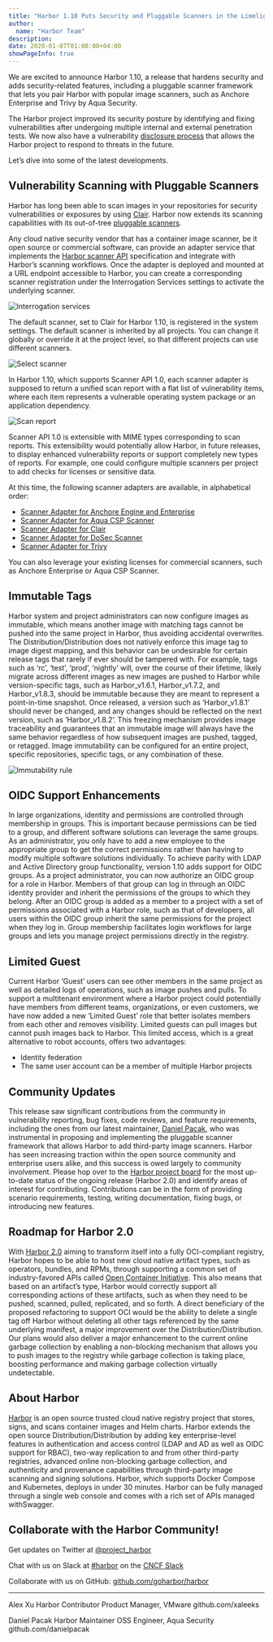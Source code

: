 ```yaml
---
title: "Harbor 1.10 Puts Security and Pluggable Scanners in the Limelight"
author:
  name: "Harbor Team"
description:
date: 2020-01-07T01:00:00+04:00
showPageInfo: true
---
```


We are excited to announce Harbor 1.10, a release that hardens security and adds  security-related features, including a pluggable scanner framework that lets you pair Harbor with popular image scanners, such as Anchore Enterprise and Trivy by Aqua Security.

The Harbor project improved its security posture by identifying and fixing vulnerabilities after undergoing multiple internal and external penetration tests. We now also have a vulnerability [disclosure process](https://github.com/goharbor/harbor/security/policy) that allows the Harbor project to respond to threats in the future.

Let’s dive into some of the latest developments.

## Vulnerability Scanning with Pluggable Scanners

Harbor has long been able to scan images in your repositories for security vulnerabilities or exposures by using [Clair](https://github.com/quay/clair). Harbor now extends its scanning capabilities with its out-of-tree [pluggable scanners](https://github.com/goharbor/community/blob/master/proposals/pluggable-image-vulnerability-scanning_proposal.md).

Any cloud native security vendor that has a container image scanner, be it open source or commercial software, can provide an adapter service that implements the [Harbor scanner API](https://editor.swagger.io/?url=https://raw.githubusercontent.com/goharbor/pluggable-scanner-spec/master/api/spec/scanner-adapter-openapi-v1.0.yaml) specification and integrate with Harbor’s scanning workflows. Once the adapter is deployed and mounted at a URL endpoint accessible to Harbor, you can create a corresponding scanner registration under the Interrogation Services settings to activate the underlying scanner.

![Interrogation services](../img/interrogation-services.png)

The default scanner, set to Clair for Harbor 1.10, is registered in the system settings. The default scanner is inherited by all projects. You can change it globally or override it at the project level, so that different projects can use different scanners.

![Select scanner](../img/select-scanner.png)

In Harbor 1.10, which supports Scanner API 1.0, each scanner adapter is supposed to return a unified scan report with a flat list of vulnerability items, where each item represents a vulnerable operating system package or an application dependency.

![Scan report](../img/scan-report.png)

Scanner API 1.0 is extensible with MIME types corresponding to scan reports. This extensibility would potentially allow Harbor, in future releases, to display enhanced vulnerability reports or support completely new types of reports. For example, one could configure multiple scanners per project to add checks for licenses or sensitive data.

At this time, the following scanner adapters are available, in alphabetical order:

* [Scanner Adapter for Anchore Engine and Enterprise][1]
* [Scanner Adapter for Aqua CSP Scanner][2]
* [Scanner Adapter for Clair][3]
* [Scanner Adapter for DoSec Scanner][4]
* [Scanner Adapter for Trivy][5]

You can also leverage your existing licenses for commercial scanners, such as Anchore Enterprise or Aqua CSP Scanner.

## Immutable Tags

Harbor system and project administrators can now configure images as immutable, which means another image with matching tags cannot be pushed into the same project in Harbor, thus avoiding accidental overwrites. The Distribution/Distribution does not natively enforce this image tag to image digest mapping, and this behavior can be undesirable for certain release tags that rarely if ever should be tampered with. For example, tags such as ‘rc’, ‘test’, ‘prod’, ‘nightly’ will, over the course of their lifetime, likely migrate across different images as new images are pushed to Harbor while version-specific tags, such as Harbor_v1.6.1, Harbor_v1.7.2, and Harbor_v1.8.3, should be immutable because they are meant to represent a point-in-time snapshot. Once released, a version such as ‘Harbor_v1.8.1’ should never be changed, and any changes should be reflected on the next version, such as ‘Harbor_v1.8.2’. This freezing mechanism provides image traceability and guarantees that an immutable image will always have the same behavior regardless of how subsequent images are pushed, tagged, or retagged. Image immutability can be configured for an entire project, specific repositories, specific tags, or any combination of these.

![Immutability rule](../img/immutability-rule.png)

## OIDC Support Enhancements

In large organizations, identity and permissions are controlled through membership in groups. This is important because permissions can be tied to a group, and different software solutions can leverage the same groups. As an administrator, you only have to add a new employee to the appropriate group to get the correct permissions rather than having to modify multiple software solutions individually. To achieve parity with LDAP and Active Directory group functionality, version 1.10 adds support for OIDC groups. As a project administrator, you can now authorize an OIDC group for a role in Harbor. Members of that group can log in through an OIDC identity provider and inherit the permissions of the groups to which they belong. After an OIDC group is added as a member to a project with a set of permissions associated with a Harbor role, such as that of  developers, all users within the OIDC group inherit the same permissions for the project when they log in. Group membership facilitates login workflows for large groups and lets you manage project permissions directly in the registry.

## Limited Guest

Current Harbor ‘Guest’ users can see other members in the same project as well as detailed logs of operations, such as image pushes and pulls. To support a multitenant environment where a Harbor project could potentially have members from different teams, organizations, or even customers, we have now added a new ‘Limited Guest’ role that better isolates members from each other and removes visibility. Limited guests can pull images but cannot push images back to Harbor. This limited access, which is a great alternative to robot accounts, offers two advantages:

* Identity federation
* The same user account can be a member of multiple Harbor projects

## Community Updates

This release saw significant contributions from the community in vulnerability reporting, bug fixes, code reviews, and feature requirements, including the ones from our latest maintainer, [Daniel Pacak](https://github.com/danielpacak), who was instrumental in proposing and implementing the pluggable scanner framework that allows Harbor to add third-party image scanners. Harbor has seen increasing traction within the open source community and enterprise users alike, and this success is owed largely to community involvement. Please hop over to the [Harbor project board](https://github.com/orgs/goharbor/projects/1) for the most up-to-date status of the ongoing release (Harbor 2.0) and identify areas of interest for contributing. Contributions can be in the form of providing scenario requirements, testing, writing documentation, fixing bugs, or introducing new features.

## Roadmap for Harbor 2.0

With [Harbor 2.0](https://github.com/orgs/goharbor/projects/1) aiming to transform itself into a fully OCI-compliant registry, Harbor hopes to be able to host new cloud native artifact types, such as operators, bundles, and RPMs, through supporting a common set of industry-favored APIs called [Open Container Initiative](https://www.opencontainers.org/). This also means that based on an artifact’s type, Harbor would correctly support all corresponding actions of these artifacts, such as when they need to be pushed, scanned, pulled, replicated, and so forth. A direct beneficiary of the proposed refactoring to support OCI would be the ability to delete a single tag off Harbor without deleting all other tags referenced by the same underlying manifest, a major improvement over the Distribution/Distribution. Our plans would also deliver a major enhancement to the current online garbage collection by enabling a non-blocking mechanism that allows you to push images to the registry while garbage collection is taking place, boosting performance and making garbage collection virtually undetectable.

## About Harbor

[Harbor](http://goharbor.io) is an open source trusted cloud native registry project that stores, signs, and scans container images and Helm charts. Harbor extends the open source Distribution/Distribution by adding key enterprise-level features in authentication and access control (LDAP and AD as well as OIDC support for RBAC), two-way replication to and from other third-party registries, advanced online non-blocking garbage collection, and authenticity and provenance capabilities through third-party image scanning and signing solutions. Harbor, which supports Docker Compose and Kubernetes, deploys in under 30 minutes. Harbor can be fully managed through a single web console and comes with a rich set of APIs managed withSwagger.

## Collaborate with the Harbor Community!

Get updates on Twitter at [@project_harbor](https://twitter.com/project_harbor)

Chat with us on Slack at [#harbor](https://cloud-native.slack.com/messages/harbor) on the [CNCF Slack](https://slack.cncf.io/)

Collaborate with us on GitHub: [github.com/goharbor/harbor](https://github.com/goharbor/harbor)

---

Alex Xu
Harbor Contributor
Product Manager, VMware
github.com/xaleeks

Daniel Pacak
Harbor Maintainer
OSS Engineer, Aqua Security
github.com/danielpacak

[1]: https://github.com/anchore/harbor-scanner-adapter
[2]: https://github.com/aquasecurity/harbor-scanner-aqua
[3]: https://github.com/goharbor/harbor-scanner-clair
[4]: https://github.com/dosec-cn/harbor-scanner
[5]: https://github.com/aquasecurity/harbor-scanner-trivy
